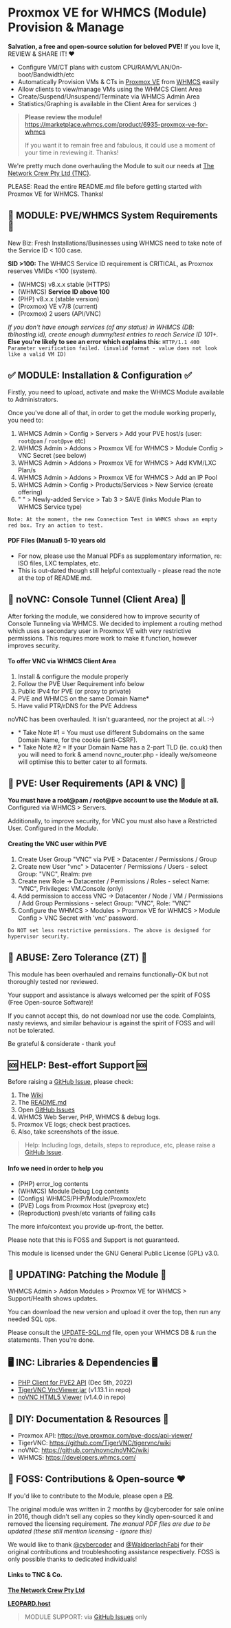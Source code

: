 # Proxmox VE for WHMCS (Module) Provision & Manage

**Salvation, a free and open-source solution for beloved PVE!** If you love it, REVIEW & SHARE IT! ❤️

- Configure VM/CT plans with custom CPU/RAM/VLAN/On-boot/Bandwidth/etc
- Automatically Provision VMs & CTs in [Proxmox VE](https://proxmox.com/en/proxmox-ve/features) from [WHMCS](https://www.whmcs.com/tour/) easily
- Allow clients to view/manage VMs using the WHMCS Client Area
- Create/Suspend/Unsuspend/Terminate via WHMCS Admin Area
- Statistics/Graphing is available in the Client Area for services :)

> **Please review the module!** https://marketplace.whmcs.com/product/6935-proxmox-ve-for-whmcs
> 
> If you want it to remain free and fabulous, it could use a moment of your time in reviewing it. Thanks!

We're pretty much done overhauling the Module to suit our needs at [The Network Crew Pty Ltd (TNC)](https://thenetworkcrew.com.au).

PLEASE: Read the entire README.md file before getting started with Proxmox VE for WHMCS. Thanks!

## 🎯 MODULE: PVE/WHMCS System Requirements 🎯

New Biz: Fresh Installations/Businesses using WHMCS need to take note of the Service ID < 100 case.

**SID >100:** The WHMCS Service ID requirement is CRITICAL, as Proxmox reserves VMIDs <100 (system). 

- (WHMCS) v8.x.x stable (HTTPS)
- (WHMCS) **Service ID above 100**
- (PHP) v8.x.x (stable version)
- (Proxmox) VE v7/8 (current)
- (Proxmox) 2 users (API/VNC)

_If you don't have enough services (of any status) in WHMCS (DB: tblhosting.id), create enough dummy/test entries to reach Service ID 101+._ **Else you're likely to see an error which explains this:** `HTTP/1.1 400 Parameter verification failed. (invalid format - value does not look like a valid VM ID)`

## ✅ MODULE: Installation & Configuration ✅

Firstly, you need to upload, activate and make the WHMCS Module available to Administrators.

Once you've done all of that, in order to get the module working properly, you need to:

1. WHMCS Admin > Config > Servers > Add your PVE host/s (user: `root@pam` / `root@pve` etc)
2. WHMCS Admin > Addons > Proxmox VE for WHMCS > Module Config > VNC Secret (see below)
3. WHMCS Admin > Addons > Proxmox VE for WHMCS > Add KVM/LXC Plan/s
4. WHMCS Admin > Addons > Proxmox VE for WHMCS > Add an IP Pool
5. WHMCS Admin > Config > Products/Services > New Service (create offering)
6. " " > Newly-added Service > Tab 3 > SAVE (links Module Plan to WHMCS Service type)

`Note: At the moment, the new Connection Test in WHMCS shows an empty red box. Try an action to test.`

#### PDF Files (Manual) 5-10 years old

- For now, please use the Manual PDFs as supplementary information, re: ISO files, LXC templates, etc.
- This is out-dated though still helpful contextually - please read the note at the top of README.md.

## 🥽 noVNC: Console Tunnel (Client Area) 🥽

After forking the module, we considered how to improve security of Console Tunneling via WHMCS. We decided to implement a routing method which uses a secondary user in Proxmox VE with very restrictive permissions. This requires more work to make it function, however improves security.

#### To offer VNC via WHMCS Client Area

1. Install & configure the module properly
2. Follow the PVE User Requirement info below
3. Public IPv4 for PVE (or proxy to private)
4. PVE and WHMCS on the same Domain Name*
5. Have valid PTR/rDNS for the PVE Address

noVNC has been overhauled. It isn't guaranteed, nor the project at all. :-)

- \* Take Note #1 = You must use different Subdomains on the same Domain Name, for the cookie (anti-CSRF).
- \* Take Note #2 = If your Domain Name has a 2-part TLD (ie. co.uk) then you will need to fork & amend novnc_router.php - ideally we/someone will optimise this to better cater to all formats.

## 👥 PVE: User Requirements (API & VNC) 👥

**You must have a root@pam / root@pve account to use the Module at all.** Configured via WHMCS > Servers.

Additionally, to improve security, for VNC you must also have a Restricted User. Configured in the _Module_.

#### Creating the VNC user within PVE

1. Create User Group "VNC" via PVE > Datacenter / Permissions / Group
2. Create new User "vnc" > Datacenter / Permissions / Users - select Group: "VNC", Realm: pve
3. Create new Role -> Datacenter / Permissions / Roles - select Name: "VNC", Privileges: VM.Console (only)
4. Add permission to access VNC -> Datacenter / Node / VM / Permissions / Add Group Permissions - select Group: "VNC", Role: "VNC"
5. Configure the WHMCS > Modules > Proxmox VE for WHMCS > Module Config > VNC Secret with 'vnc' password.

`Do NOT set less restrictive permissions. The above is designed for hypervisor security.`

## 🤬 ABUSE: Zero Tolerance (ZT) 🤬

This module has been overhauled and remains functionally-OK but not thoroughly tested nor reviewed.

Your support and assistance is always welcomed per the spirit of FOSS (Free Open-source Software)!

If you cannot accept this, do not download nor use the code. Complaints, nasty reviews, and similar behaviour is against the spirit of FOSS and will not be tolerated. 

Be grateful & considerate - thank you!

## 🆘 HELP: Best-effort Support 🆘

Before raising a [GitHub Issue](https://github.com/The-Network-Crew/Proxmox-VE-for-WHMCS/issues), please check:

1. The [Wiki](https://github.com/The-Network-Crew/Proxmox-VE-for-WHMCS/wiki)
2. The [README.md](https://github.com/The-Network-Crew/Proxmox-VE-for-WHMCS/tree/master)
3. Open [GitHub Issues](https://github.com/The-Network-Crew/Proxmox-VE-for-WHMCS/issues)
4. WHMCS Web Server, PHP, WHMCS & debug logs.
5. Proxmox VE logs; check best practices.
6. Also, take screenshots of the issue.

> Help: Including logs, details, steps to reproduce, etc, please raise a [GitHub Issue](https://github.com/The-Network-Crew/Proxmox-VE-for-WHMCS/issues).

#### Info we need in order to help you

- (PHP) error_log contents
- (WHMCS) Module Debug Log contents
- (Configs) WHMCS/PHP/Module/Proxmox/etc
- (PVE) Logs from Proxmox Host (pveproxy etc)
- (Reproduction) pvesh/etc variants of failing calls

The more info/context you provide up-front, the better.

Please note that this is FOSS and Support is not guaranteed.

This module is licensed under the GNU General Public License (GPL) v3.0.

## 🔄 UPDATING: Patching the Module 🔄

WHMCS Admin > Addon Modules > Proxmox VE for WHMCS > Support/Health shows updates.

You can download the new version and upload it over the top, then run any needed SQL ops.

Please consult the [UPDATE-SQL.md](https://github.com/The-Network-Crew/Proxmox-VE-for-WHMCS/blob/master/UPDATE-SQL.md) file, open your WHMCS DB & run the statements. Then you're done.

## 🖥️ INC: Libraries & Dependencies 🖥️

- [PHP Client for PVE2 API](https://github.com/CpuID/pve2-api-php-client) (Dec 5th, 2022)
- [TigerVNC VncViewer.jar](https://sourceforge.net/projects/tigervnc/files/stable/) (v1.13.1 in repo)
- [noVNC HTML5 Viewer](https://github.com/novnc/noVNC) (v1.4.0 in repo)

## 📄 DIY: Documentation & Resources 📄

- Proxmox API: https://pve.proxmox.com/pve-docs/api-viewer/
- TigerVNC: https://github.com/TigerVNC/tigervnc/wiki
- noVNC: https://github.com/novnc/noVNC/wiki
- WHMCS: https://developers.whmcs.com/

## 🎉 FOSS: Contributions & Open-source ❤️

If you'd like to contribute to the Module, please open a [PR](https://github.com/The-Network-Crew/Proxmox-VE-for-WHMCS/pulls).

The original module was written in 2 months by @cybercoder for sale online in 2016, though didn't sell any copies so they kindly open-sourced it and removed the licensing requirement. _The manual PDF files are due to be updated (these still mention licensing - ignore this)_

We would like to thank [@cybercoder](https://github.com/cybercoder/) and [@WaldperlachFabi](https://github.com/WaldperlachFabi) for their original contributions and troubleshooting assistance respectively. FOSS is only possible thanks to dedicated individuals!

#### Links to TNC & Co.

**[The Network Crew Pty Ltd](https://thenetworkcrew.com.au)**

**[LEOPARD.host](https://leopard.host)**

> MODULE SUPPORT: via [GitHub Issues](https://github.com/The-Network-Crew/Proxmox-VE-for-WHMCS/issues) only
